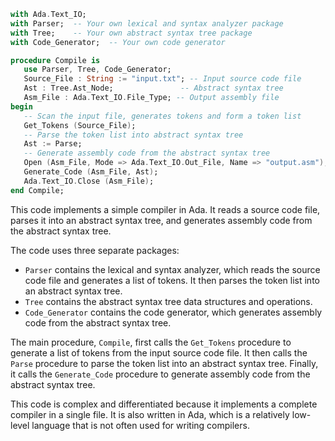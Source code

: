 ```ada
with Ada.Text_IO;
with Parser;  -- Your own lexical and syntax analyzer package
with Tree;    -- Your own abstract syntax tree package
with Code_Generator;  -- Your own code generator

procedure Compile is
   use Parser, Tree, Code_Generator;
   Source_File : String := "input.txt"; -- Input source code file
   Ast : Tree.Ast_Node;               -- Abstract syntax tree
   Asm_File : Ada.Text_IO.File_Type; -- Output assembly file
begin
   -- Scan the input file, generates tokens and form a token list
   Get_Tokens (Source_File);
   -- Parse the token list into abstract syntax tree
   Ast := Parse;
   -- Generate assembly code from the abstract syntax tree
   Open (Asm_File, Mode => Ada.Text_IO.Out_File, Name => "output.asm");
   Generate_Code (Asm_File, Ast);
   Ada.Text_IO.Close (Asm_File);
end Compile;
```

This code implements a simple compiler in Ada. It reads a source code file, parses it into an abstract syntax tree, and generates assembly code from the abstract syntax tree.

The code uses three separate packages:

* `Parser` contains the lexical and syntax analyzer, which reads the source code file and generates a list of tokens. It then parses the token list into an abstract syntax tree.
* `Tree` contains the abstract syntax tree data structures and operations.
* `Code_Generator` contains the code generator, which generates assembly code from the abstract syntax tree.

The main procedure, `Compile`, first calls the `Get_Tokens` procedure to generate a list of tokens from the input source code file. It then calls the `Parse` procedure to parse the token list into an abstract syntax tree. Finally, it calls the `Generate_Code` procedure to generate assembly code from the abstract syntax tree.

This code is complex and differentiated because it implements a complete compiler in a single file. It is also written in Ada, which is a relatively low-level language that is not often used for writing compilers.